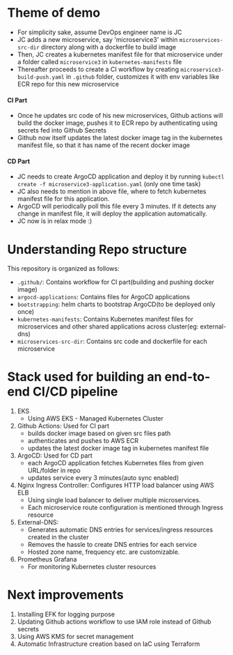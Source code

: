 
# Theme of demo

- For simplicity sake, assume DevOps engineer name is JC
- JC adds a new microservice, say 'microservice3' within `microservices-src-dir` directory along with a dockerfile to build image
- Then, JC creates a kubernetes manifest file for that microservice under a folder called `microservice3` in `kubernetes-manifests` file
- Thereafter proceeds to create a CI workflow by creating `microservice3-build-push.yaml` in `.github` folder, customizes it with env variables like ECR repo for this new microservice


#### CI Part

- Once he updates src code of his new microservices, Github actions will build the docker image, pushes it to ECR repo by authenticating using secrets fed into Github Secrets
- Github now itself updates the latest docker image tag in the kubernetes manifest file, so that it has name of the recent docker image

#### CD Part

- JC needs to create ArgoCD application and deploy it by running `kubectl create -f microservice3-application.yaml` (only one time task)
- JC also needs to mention in above file, where to fetch kubernetes manifest file for this application. 
- ArgoCD will periodically poll this file every 3 minutes. If it detects any change in manifest file, it will deploy the application automatically. 
- JC now is in relax mode :)


# Understanding Repo structure

This repository is organized as follows:

- `.github/`: Contains workflow for CI part(building and pushing docker image)
- `argocd-applications`: Contains files for ArgoCD applications
- `bootstrapping`: helm charts to bootstrap ArgoCD(to be deployed only once)
- `kubernetes-manifests`: Contains Kubernetes manifest files for microservices and other shared applications across cluster(eg: external-dns)
- `microservices-src-dir`: Contains src code and dockerfile for each microservice 


# Stack used for building an end-to-end CI/CD pipeline

1. EKS
   - Using AWS EKS - Managed Kubernetes Cluster
2. Github Actions: Used for CI part
   - builds docker image based on given src files path
   - authenticates and pushes to AWS ECR
   - updates the latest docker image tag in kubernetes manifest file
3. ArgoCD: Used for CD part
   - each ArgoCD application fetches Kubernetes files from given URL/folder in repo
   - updates service every 3 minutes(auto sync enabled)
2. Nginx Ingress Controller: Configures HTTP load balancer using AWS ELB
   - Using single load balancer to deliver multiple microservices. 
   - Each microservice route configuration is mentioned through Ingress resource
3. External-DNS: 
   - Generates automatic DNS entries for services/ingress resources created in the cluster
   - Removes the hassle to create DNS entries for each service
   - Hosted zone name, frequency etc. are customizable.
4. Prometheus Grafana
   - For monitoring Kubernetes cluster resources


# Next improvements

1. Installing EFK for logging purpose
2. Updating Github actions workflow to use IAM role instead of Github secrets
3. Using AWS KMS for secret management
4. Automatic Infrastructure creation based on IaC using Terraform
